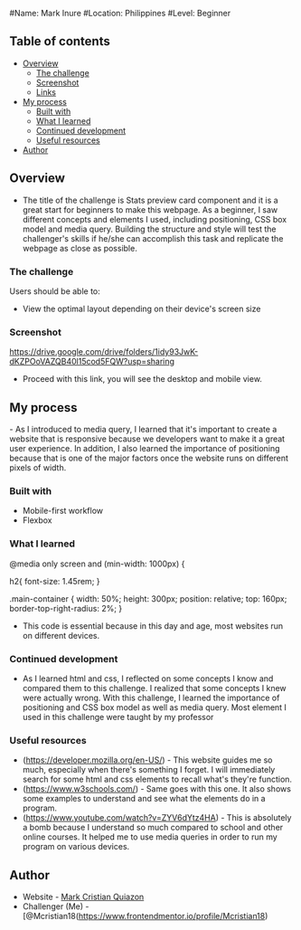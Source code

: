 #Name: Mark Inure
#Location: Philippines
#Level: Beginner

## Table of contents

- [Overview](#overview)
  - [The challenge](#the-challenge)
  - [Screenshot](#screenshot)
  - [Links](#links)
- [My process](#my-process)
  - [Built with](#built-with)
  - [What I learned](#what-i-learned)
  - [Continued development](#continued-development)
  - [Useful resources](#useful-resources)
- [Author](#author)

## Overview
  - The title of the challenge is Stats preview card component and it is a great start for beginners to make this webpage. As a beginner, I saw different concepts and elements I used, including positioning, CSS box model and media query. Building the structure and style will test the challenger's skills if he/she can accomplish this task and replicate the webpage as close as possible.

### The challenge

Users should be able to:

- View the optimal layout depending on their device's screen size

### Screenshot

https://drive.google.com/drive/folders/1idy93JwK-dKZPOoVAZQB40l15cod5FQW?usp=sharing

  - Proceed with this link, you will see the desktop and mobile view.

## My process
  - As I introduced to media query, I learned that it's important to create a website that is responsive because we developers want to make it a great user experience. In addition, I also learned the importance of positioning because that is one of the major factors once the website runs on different pixels of width. 

### Built with
- Mobile-first workflow
- Flexbox

### What I learned

@media only screen and (min-width: 1000px) {

  h2{
    font-size: 1.45rem;
  }

  .main-container {
    width: 50%;
    height: 300px;
    position: relative;
    top: 160px;
    border-top-right-radius: 2%;
  }

  - This code is essential because in this day and age, most websites run on different devices. 

### Continued development

  - As I learned html and css, I reflected on some concepts I know and compared them to this challenge. I realized that some concepts I knew were actually wrong. With this challenge, I learned the importance of positioning and CSS box model as well as media query. Most element I used in this challenge were taught by my professor

### Useful resources

- (https://developer.mozilla.org/en-US/) - This website guides me so much, especially when there's something I forget. I will immediately search for some html and css elements to recall what's they're function.
- (https://www.w3schools.com/) - Same goes with this one. It also shows some examples to understand and see what the elements do in a program.
- (https://www.youtube.com/watch?v=ZYV6dYtz4HA) - This is absolutely a bomb because I understand so much compared to school and other online courses. It helped me to use media queries in order to run my program on various devices. 

## Author

- Website - [Mark Cristian Quiazon](https://mcristian18.github.io/challenge1/)
- Challenger (Me) - [@Mcristian18(https://www.frontendmentor.io/profile/Mcristian18)

